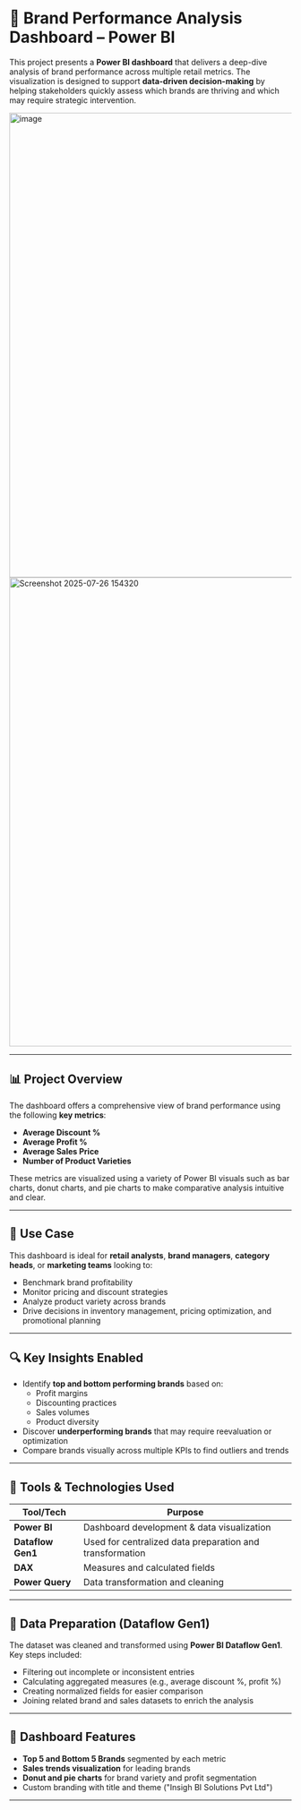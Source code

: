 # 🧠 Brand Performance Analysis Dashboard – Power BI

This project presents a **Power BI dashboard** that delivers a deep-dive analysis of brand performance across multiple retail metrics. The visualization is designed to support **data-driven decision-making** by helping stakeholders quickly assess which brands are thriving and which may require strategic intervention.

<img width="1566" height="830" alt="image" src="https://github.com/user-attachments/assets/58283bff-5dda-44ea-bd0b-f9ea7e6a5822" />
<img width="1585" height="838" alt="Screenshot 2025-07-26 154320" src="https://github.com/user-attachments/assets/59b38d18-4602-449e-a991-27ae64ac38f3" />



---

## 📊 Project Overview

The dashboard offers a comprehensive view of brand performance using the following **key metrics**:

- **Average Discount %**
- **Average Profit %**
- **Average Sales Price**
- **Number of Product Varieties**

These metrics are visualized using a variety of Power BI visuals such as bar charts, donut charts, and pie charts to make comparative analysis intuitive and clear.

---

## 💼 Use Case

This dashboard is ideal for **retail analysts**, **brand managers**, **category heads**, or **marketing teams** looking to:

- Benchmark brand profitability
- Monitor pricing and discount strategies
- Analyze product variety across brands
- Drive decisions in inventory management, pricing optimization, and promotional planning

---

## 🔍 Key Insights Enabled

- Identify **top and bottom performing brands** based on:
  - Profit margins
  - Discounting practices
  - Sales volumes
  - Product diversity
- Discover **underperforming brands** that may require reevaluation or optimization
- Compare brands visually across multiple KPIs to find outliers and trends

---

## 🔧 Tools & Technologies Used

| Tool/Tech        | Purpose                                  |
|------------------|-------------------------------------------|
| **Power BI**     | Dashboard development & data visualization |
| **Dataflow Gen1**| Used for centralized data preparation and transformation |
| **DAX**          | Measures and calculated fields            |
| **Power Query**  | Data transformation and cleaning          |

---

## 🧩 Data Preparation (Dataflow Gen1)

The dataset was cleaned and transformed using **Power BI Dataflow Gen1**. Key steps included:

- Filtering out incomplete or inconsistent entries
- Calculating aggregated measures (e.g., average discount %, profit %)
- Creating normalized fields for easier comparison
- Joining related brand and sales datasets to enrich the analysis

---

## 📌 Dashboard Features

- **Top 5 and Bottom 5 Brands** segmented by each metric
- **Sales trends visualization** for leading brands
- **Donut and pie charts** for brand variety and profit segmentation
- Custom branding with title and theme ("Insigh BI Solutions Pvt Ltd")

---



